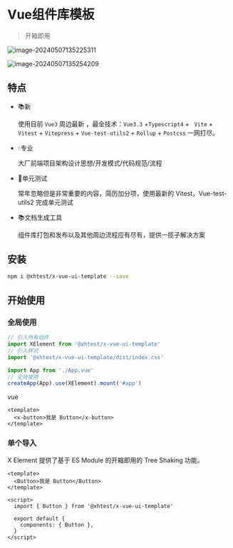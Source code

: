 # Vue组件库模板

> 开箱即用



![image-20240507135225311](https://qn.huat.xyz/mac/202405071352780.png)



![image-20240507135254209](https://qn.huat.xyz/mac/202405071352240.png)



## 特点

- 📚新

  使用目前 `Vue3` 周边最新 ，最全技术：`Vue3.3` +`Typescript4` + ` Vite` + `Vitest` + `Vitepress` + `Vue-test-utils2` + `Rollup` +  `Postcss` 一网打尽。

- 💧专业

  大厂前端项目架构设计思想/开发模式/代码规范/流程

- 🌹单元测试

  常年忽略但是非常重要的内容，简历加分项，使用最新的 Vitest，Vue-test-utils2 完成单元测试

- 📚文档生成工具

  组件库打包和发布以及其他周边流程应有尽有，提供一揽子解决方案



## 安装

```bash
npm i @xhtest/x-vue-ui-template --save
```



## 开始使用

### **全局使用**

```ts
// 引入所有组件
import XElement from '@xhtest/x-vue-ui-template'
// 引入样式
import '@xhtest/x-vue-ui-template/dist/index.css'

import App from './App.vue'
// 全局使用
createApp(App).use(XElement).mount('#app')
```

vue

```vue
<template>
  <x-button>我是 Button</x-button>
</template>
```

### **单个导入**

X Element 提供了基于 ES Module 的开箱即用的 Tree Shaking 功能。

```vue
<template>
  <Button>我是 Button</Button>
</template>

<script>
  import { Button } from '@xhtest/x-vue-ui-template'
  
  export default {
    components: { Button },
  }
</script>
```
